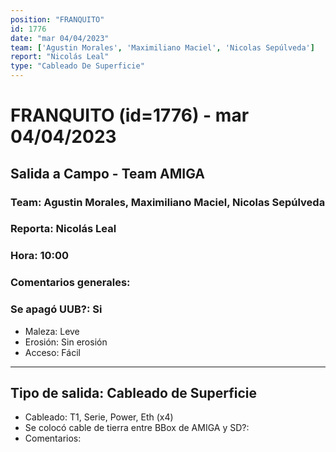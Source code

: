 ```yaml
---
position: "FRANQUITO"
id: 1776
date: "mar 04/04/2023"
team: ['Agustin Morales', 'Maximiliano Maciel', 'Nicolas Sepúlveda']
report: "Nicolás Leal"
type: "Cableado De Superficie"
---
```


# FRANQUITO (id=1776) - mar 04/04/2023
## Salida a Campo - Team AMIGA
### Team: Agustin Morales, Maximiliano Maciel, Nicolas Sepúlveda
### Reporta: Nicolás Leal
### Hora: 10:00
### Comentarios generales: 
### Se apagó UUB?: Si 
- Maleza: Leve
- Erosión: Sin erosión
- Acceso: Fácil
---------
## Tipo de salida: Cableado de Superficie
   - Cableado: T1, Serie, Power, Eth (x4)
   - Se colocó cable de tierra entre BBox de AMIGA y SD?: 
   - Comentarios: 
